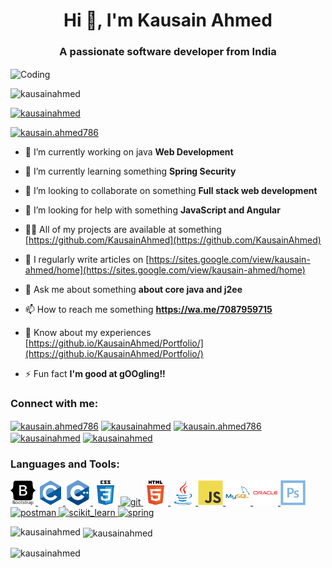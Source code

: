 <h1 align="center">Hi 👋, I'm Kausain Ahmed</h1>
<h3 align="center">A passionate software developer from India</h3>

<img align="center" alt="Coding" width="400" src="https://user-images.githubusercontent.com/55389276/140866485-8fb1c876-9a8f-4d6a-98dc-08c4981eaf70.gif">

<p align="left"> <img src="https://komarev.com/ghpvc/?username=kausainahmed&label=Profile%20views&color=0e75b6&style=flat" alt="kausainahmed" /> </p>

<p align="left"> <a href="https://github.com/ryo-ma/github-profile-trophy"><img src="https://github-profile-trophy.vercel.app/?username=kausainahmed" alt="kausainahmed" /></a> </p>

<p align="left"> <a href="https://twitter.com/kausain.ahmed786" target="blank"><img src="https://img.shields.io/twitter/follow/kausain.ahmed786?logo=twitter&style=for-the-badge" alt="kausain.ahmed786" /></a> </p>

- 🔭 I’m currently working on java **Web Development**

- 🌱 I’m currently learning something **Spring Security**

- 👯 I’m looking to collaborate on something **Full stack web development**

- 🤝 I’m looking for help with something **JavaScript and Angular**

- 👨‍💻 All of my projects are available at something [https://github.com/KausainAhmed](https://github.com/KausainAhmed)

- 📝 I regularly write articles on [https://sites.google.com/view/kausain-ahmed/home](https://sites.google.com/view/kausain-ahmed/home)

- 💬 Ask me about something **about core java and j2ee**

- 📫 How to reach me something **https://wa.me/7087959715**

- 📄 Know about my experiences [https://github.io/KausainAhmed/Portfolio/](https://github.io/KausainAhmed/Portfolio/)

- ⚡ Fun fact **I'm good at gOOgling!!**

<h3 align="left">Connect with me:</h3>
<p align="left">
<a href="https://twitter.com/kausain.ahmed786" target="blank"><img align="center" src="https://raw.githubusercontent.com/rahuldkjain/github-profile-readme-generator/master/src/images/icons/Social/twitter.svg" alt="kausain.ahmed786" height="30" width="40" /></a>
<a href="https://fb.com/kausainahmed" target="blank"><img align="center" src="https://raw.githubusercontent.com/rahuldkjain/github-profile-readme-generator/master/src/images/icons/Social/facebook.svg" alt="kausainahmed" height="30" width="40" /></a>
<a href="https://instagram.com/kausain.ahmed786" target="blank"><img align="center" src="https://raw.githubusercontent.com/rahuldkjain/github-profile-readme-generator/master/src/images/icons/Social/instagram.svg" alt="kausain.ahmed786" height="30" width="40" /></a>
<a href="https://www.youtube.com/c/kausainahmed" target="blank"><img align="center" src="https://raw.githubusercontent.com/rahuldkjain/github-profile-readme-generator/master/src/images/icons/Social/youtube.svg" alt="kausainahmed" height="30" width="40" /></a>
<a href="https://www.hackerrank.com/kausainahmed" target="blank"><img align="center" src="https://raw.githubusercontent.com/rahuldkjain/github-profile-readme-generator/master/src/images/icons/Social/hackerrank.svg" alt="kausainahmed" height="30" width="40" /></a>
</p>

<h3 align="left">Languages and Tools:</h3>
<p align="left"> <a href="https://getbootstrap.com" target="_blank" rel="noreferrer"> <img src="https://raw.githubusercontent.com/devicons/devicon/master/icons/bootstrap/bootstrap-plain-wordmark.svg" alt="bootstrap" width="40" height="40"/> </a> <a href="https://www.cprogramming.com/" target="_blank" rel="noreferrer"> <img src="https://raw.githubusercontent.com/devicons/devicon/master/icons/c/c-original.svg" alt="c" width="40" height="40"/> </a> <a href="https://www.w3schools.com/cpp/" target="_blank" rel="noreferrer"> <img src="https://raw.githubusercontent.com/devicons/devicon/master/icons/cplusplus/cplusplus-original.svg" alt="cplusplus" width="40" height="40"/> </a> <a href="https://www.w3schools.com/css/" target="_blank" rel="noreferrer"> <img src="https://raw.githubusercontent.com/devicons/devicon/master/icons/css3/css3-original-wordmark.svg" alt="css3" width="40" height="40"/> </a> <a href="https://git-scm.com/" target="_blank" rel="noreferrer"> <img src="https://www.vectorlogo.zone/logos/git-scm/git-scm-icon.svg" alt="git" width="40" height="40"/> </a> <a href="https://www.w3.org/html/" target="_blank" rel="noreferrer"> <img src="https://raw.githubusercontent.com/devicons/devicon/master/icons/html5/html5-original-wordmark.svg" alt="html5" width="40" height="40"/> </a> <a href="https://www.java.com" target="_blank" rel="noreferrer"> <img src="https://raw.githubusercontent.com/devicons/devicon/master/icons/java/java-original.svg" alt="java" width="40" height="40"/> </a> <a href="https://developer.mozilla.org/en-US/docs/Web/JavaScript" target="_blank" rel="noreferrer"> <img src="https://raw.githubusercontent.com/devicons/devicon/master/icons/javascript/javascript-original.svg" alt="javascript" width="40" height="40"/> </a> <a href="https://www.mysql.com/" target="_blank" rel="noreferrer"> <img src="https://raw.githubusercontent.com/devicons/devicon/master/icons/mysql/mysql-original-wordmark.svg" alt="mysql" width="40" height="40"/> </a> <a href="https://www.oracle.com/" target="_blank" rel="noreferrer"> <img src="https://raw.githubusercontent.com/devicons/devicon/master/icons/oracle/oracle-original.svg" alt="oracle" width="40" height="40"/> </a> <a href="https://www.photoshop.com/en" target="_blank" rel="noreferrer"> <img src="https://raw.githubusercontent.com/devicons/devicon/master/icons/photoshop/photoshop-line.svg" alt="photoshop" width="40" height="40"/> </a> <a href="https://postman.com" target="_blank" rel="noreferrer"> <img src="https://www.vectorlogo.zone/logos/getpostman/getpostman-icon.svg" alt="postman" width="40" height="40"/> </a> <a href="https://scikit-learn.org/" target="_blank" rel="noreferrer"> <img src="https://upload.wikimedia.org/wikipedia/commons/0/05/Scikit_learn_logo_small.svg" alt="scikit_learn" width="40" height="40"/> </a> <a href="https://spring.io/" target="_blank" rel="noreferrer"> <img src="https://www.vectorlogo.zone/logos/springio/springio-icon.svg" alt="spring" width="40" height="40"/> </a> </p>

<p><img align="left" src="https://github-readme-stats.vercel.app/api/top-langs?username=kausainahmed&show_icons=true&locale=en&layout=compact" alt="kausainahmed" /></p>

<p>&nbsp;<img align="center" src="https://github-readme-stats.vercel.app/api?username=kausainahmed&show_icons=true&locale=en" alt="kausainahmed" /></p>

<p><img align="center" src="https://github-readme-streak-stats.herokuapp.com/?user=kausainahmed&" alt="kausainahmed" /></p>
